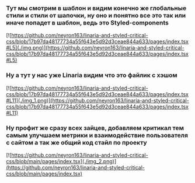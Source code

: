 ### Тут мы смотрим в шаблон и видим конечно же глобальные стили и стили от шапочки, ну оно и понятно все это так или иначе попадет в шаблон, ведь это Styled-components
[![https://github.com/neyron163/linaria-and-styled-critical-css/blob/17b97da48177734a55f643e5d92d3ceae844a633/pages/index.tsx#L5](./img.png)](https://github.com/neyron163/linaria-and-styled-critical-css/blob/17b97da48177734a55f643e5d92d3ceae844a633/pages/index.tsx#L5)
### Ну а тут у нас уже Linaria видим что это файлик с хэшом
[![https://github.com/neyron163/linaria-and-styled-critical-css/blob/17b97da48177734a55f643e5d92d3ceae844a633/pages/index.tsx#L11](./img_1.png)](https://github.com/neyron163/linaria-and-styled-critical-css/blob/17b97da48177734a55f643e5d92d3ceae844a633/pages/index.tsx#L11)
### Ну профит же сразу всех зайцев, добавляем критикал тем самым улучшаем метрики и взаимодействие пользователя с сайтом а так же общий код стайл по проекту
[![https://github.com/neyron163/linaria-and-styled-critical-css/blob/main/pages/index.tsx](./img_2.png)](https://github.com/neyron163/linaria-and-styled-critical-css/blob/main/pages/index.tsx)